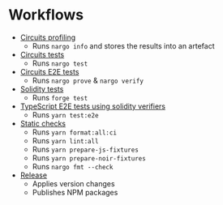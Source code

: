 # Workflows

- [Circuits profiling](.github/workflows/circuits_profile.yaml)
  - Runs `nargo info` and stores the results into an artefact
- [Circuits tests](.github/workflows/circuits_test.yaml)
  - Runs `nargo test`
- [Circuits E2E tests](.github/workflows/e2e_test.yaml)
  - Runs `nargo prove` & `nargo verify`
- [Solidity tests](.github/workflows/contract_test.yml)
  - Runs `forge test`
- [TypeScript E2E tests using solidity verifiers](./e2e_test.yml)
  - Runs `yarn test:e2e`
- [Static checks](.github/workflows/static_checks.yaml)
  - Runs `yarn format:all:ci`
  - Runs `yarn lint:all`
  - Runs `yarn prepare-js-fixtures`
  - Runs `yarn prepare-noir-fixtures`
  - Runs `nargo fmt --check`
- [Release](.github/workflows/release.yaml)
  - Applies version changes
  - Publishes NPM packages
